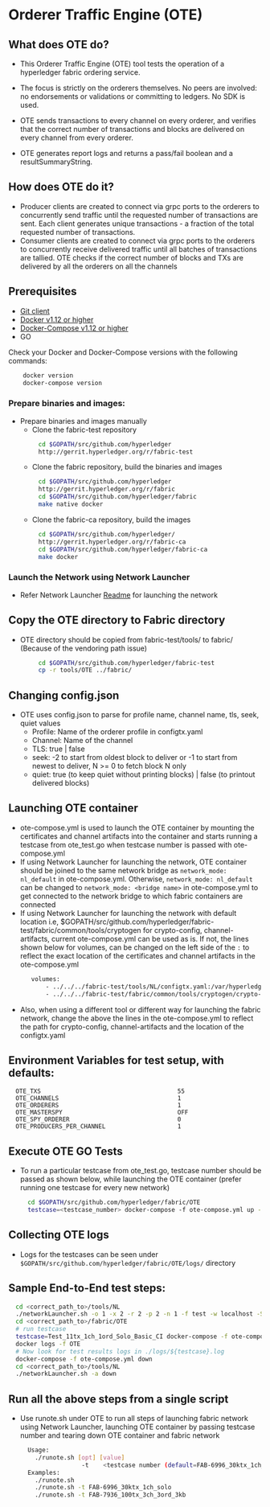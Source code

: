 # Orderer Traffic Engine (OTE)

## What does OTE do?

+ This Orderer Traffic Engine (OTE) tool tests the operation of a
hyperledger fabric ordering service.
+ The focus is strictly on the orderers themselves.
No peers are involved: no endorsements or validations or committing to ledgers.
No SDK is used.

+ OTE sends transactions to
every channel on every orderer, and verifies that the correct number
of transactions and blocks are delivered on every channel from every orderer.
+ OTE generates report logs and returns
a pass/fail boolean and a resultSummaryString.

## How does OTE do it?

+ Producer clients are created to connect via
grpc ports to the orderers to concurrently send traffic until the
requested number of transactions are sent.
Each client generates unique transactions - a fraction of the total
requested number of transactions.
+ Consumer clients are created to connect via
grpc ports to the orderers to concurrently receive delivered traffic
until all batches of transactions are tallied.
OTE checks if the correct number of blocks and TXs are delivered
by all the orderers on all the channels

## Prerequisites
- <a href="https://git-scm.com/downloads" target="_blank">Git client</a>
- <a href="https://www.docker.com/products/overview" target="_blank">Docker v1.12 or higher</a>
- [Docker-Compose v1.12 or higher](https://docs.docker.com/compose/overview/)
- GO

Check your Docker and Docker-Compose versions with the following commands:
```bash
    docker version
    docker-compose version
```

### Prepare binaries and images:

-  Prepare binaries and images manually
   - Clone the fabric-test repository
   ```bash
        cd $GOPATH/src/github.com/hyperledger
        http://gerrit.hyperledger.org/r/fabric-test
   ```
   - Clone the fabric repository, build the binaries and images
   ```bash
        cd $GOPATH/src/github.com/hyperledger
        http://gerrit.hyperledger.org/r/fabric
        cd $GOPATH/src/github.com/hyperledger/fabric
        make native docker
   ```
   - Clone the fabric-ca repository, build the images
   ```bash
        cd $GOPATH/src/github.com/hyperledger/
        http://gerrit.hyperledger.org/r/fabric-ca
        cd $GOPATH/src/github.com/hyperledger/fabric-ca
        make docker
   ```

### Launch the Network using Network Launcher

- Refer Network Launcher [Readme](https://github.com/hyperledger/fabric-test/blob/master/tools/NL/README.md) for launching the network

## Copy the OTE directory to Fabric directory

- OTE directory should be copied from fabric-test/tools/ to fabric/ (Because of the vendoring path issue)
   ```bash
        cd $GOPATH/src/github.com/hyperledger/fabric-test
        cp -r tools/OTE ../fabric/
   ```
## Changing config.json

- OTE uses config.json to parse for profile name, channel name, tls, seek, quiet values
  - Profile: Name of the orderer profile in configtx.yaml
  - Channel: Name of the channel
  - TLS: true | false
  - seek: -2 to start from oldest block to deliver or -1 to start from newest to deliver, N >= 0 to fetch block N only
  - quiet: true (to keep quiet without printing blocks) | false (to printout delivered blocks)

## Launching OTE container

- ote-compose.yml is used to launch the OTE container by mounting the certificates and channel artifacts into the container and starts running a testcase from ote_test.go when testcase number is passed with ote-compose.yml
- If using Network Launcher for launching the network, OTE container should be joined to the same network bridge as `network_mode: nl_default` in ote-compose.yml. Otherwise, `network_mode: nl_default` can be changed to `network_mode: <bridge name>` in ote-compose.yml to get connected to the network bridge to which fabric containers are connected
- If using Network Launcher for launching the network with default location i.e, $GOPATH/src/github.com/hyperledger/fabric-test/fabric/common/tools/cryptogen for crypto-config, channel-artifacts, current ote-compose.yml can be used as is. If not, the lines shown below for volumes, can be changed on the left side of the `:` to reflect the exact location of the certificates and channel artifacts in the ote-compose.yml
   ```bash
      volumes:
          - ../../../fabric-test/tools/NL/configtx.yaml:/var/hyperledger/fabric/configtx.yaml
          - ../../../fabric-test/fabric/common/tools/cryptogen/crypto-config:/var/hyperledger/fabric/artifacts
   ```
- Also, when using a different tool or different way for launching the fabric network, change the above the lines in the ote-compose.yml to reflect the path for crypto-config, channel-artifacts and the location of the configtx.yaml

## Environment Variables for test setup, with defaults:
   ```
     OTE_TXS                                      55
     OTE_CHANNELS                                 1
     OTE_ORDERERS                                 1
     OTE_MASTERSPY                                OFF
     OTE_SPY_ORDERER                              0
     OTE_PRODUCERS_PER_CHANNEL                    1
   ```

## Execute OTE GO Tests
- To run a particular testcase from ote_test.go, testcase number should be passed as shown below, while launching the OTE container (prefer running one testcase for every new network)
   ```bash
     cd $GOPATH/src/github.com/hyperledger/fabric/OTE
     testcase=<testcase_number> docker-compose -f ote-compose.yml up -d
   ```

## Collecting OTE logs

- Logs for the testcases can be seen under `$GOPATH/src/github.com/hyperledger/fabric/OTE/logs/` directory

## Sample End-to-End test steps:
   ```bash
     cd <correct_path_to>/tools/NL
     ./networkLauncher.sh -o 1 -x 2 -r 2 -p 2 -n 1 -f test -w localhost -S enabled
     cd <correct_path_to>/fabric/OTE
     # run testcase
     testcase=Test_11tx_1ch_1ord_Solo_Basic_CI docker-compose -f ote-compose.yml up -d
     docker logs -f OTE
     # Now look for test results logs in ./logs/${testcase}.log
     docker-compose -f ote-compose.yml down
     cd <correct_path_to>/tools/NL
     ./networkLauncher.sh -a down
   ```

## Run all the above steps from a single script

- Use runote.sh under OTE to run all steps of launching fabric network using Network Launcher, launching OTE container by passing testcase number and tearing down OTE container and fabric network
  ```bash
    Usage:
      ./runote.sh [opt] [value]
                   -t    <testcase number (default=FAB-6996_30ktx_1ch_solo)>
    Examples:
      ./runote.sh
      ./runote.sh -t FAB-6996_30ktx_1ch_solo
      ./runote.sh -t FAB-7936_100tx_3ch_3ord_3kb
  ```
